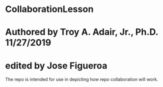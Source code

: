 # CollaborationLesson
# Authored by Troy A. Adair, Jr., Ph.D. 11/27/2019
# edited by Jose Figueroa
The repo is intended for use in depicting how repo collaboration will work.
